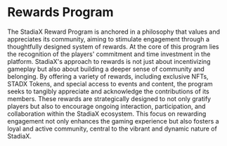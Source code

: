 # Rewards Program

The StadiaX Reward Program is anchored in a philosophy that values and appreciates its community, aiming to stimulate engagement through a thoughtfully designed system of rewards. At the core of this program lies the recognition of the players' commitment and time investment in the platform. StadiaX's approach to rewards is not just about incentivizing gameplay but also about building a deeper sense of community and belonging. By offering a variety of rewards, including exclusive NFTs, STADX Tokens, and special access to events and content, the program seeks to tangibly appreciate and acknowledge the contributions of its members. These rewards are strategically designed to not only gratify players but also to encourage ongoing interaction, participation, and collaboration within the StadiaX ecosystem. This focus on rewarding engagement not only enhances the gaming experience but also fosters a loyal and active community, central to the vibrant and dynamic nature of StadiaX.
